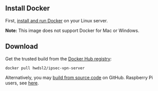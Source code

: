 ## Install Docker

First, [install and run Docker](https://docs.docker.com/install/) on your Linux server.

**Note:** This image does not support Docker for Mac or Windows.

## Download

Get the trusted build from the [Docker Hub registry](https://hub.docker.com/r/hwdsl2/ipsec-vpn-server/):

```
docker pull hwdsl2/ipsec-vpn-server
```

Alternatively, you may [build from source code](#build-from-source-code) on GitHub. Raspberry Pi users, see [here](#use-on-raspberry-pis).
